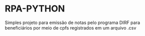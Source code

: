 # RPA-PYTHON

Simples projeto para emissão de notas pelo programa DIRF para beneficiários por meio de cpfs registrados em um arquivo .csv
